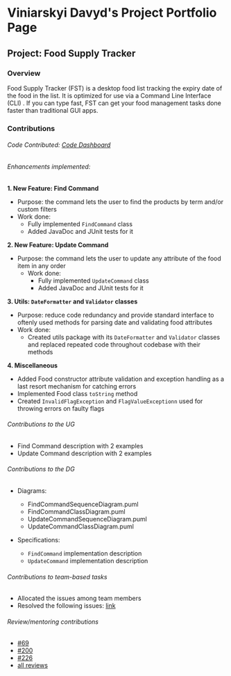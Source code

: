 # Viniarskyi Davyd's Project Portfolio Page
## Project: Food Supply Tracker

### Overview
Food Supply Tracker (FST) is a desktop food list tracking the expiry date of the food in the list.
It is optimized for use via a Command Line Interface (CLI) .
If you can type fast, FST can get your food management tasks done faster than traditional GUI apps.

### Contributions
###### Code Contributed: [Code Dashboard](https://nus-cs2113-ay2223s2.github.io/tp-dashboard/?search=David&sort=groupTitle&sortWithin=title&timeframe=commit&mergegroup=&groupSelect=groupByRepos&breakdown=true&checkedFileTypes=docs~functional-code~test-code~other&since=2023-02-17&tabOpen=true&tabType=authorship&tabAuthor=DavidVin357&tabRepo=AY2223S2-CS2113-W13-3%2Ftp%5Bmaster%5D&authorshipIsMergeGroup=false&authorshipFileTypes=docs~functional-code~test-code&authorshipIsBinaryFileTypeChecked=false&authorshipIsIgnoredFilesChecked=false)

###### Enhancements implemented:
**1. New Feature: Find Command**
* Purpose: the command lets the user to find the products by term and/or custom filters
* Work done:
  * Fully implemented `FindCommand` class 
  * Added JavaDoc and JUnit tests for it

**2. New Feature: Update Command**
* Purpose: the command lets the user to update any attribute of the food item in any order 
  * Work done:
    * Fully implemented `UpdateCommand` class 
    * Added JavaDoc and JUnit tests for it
   
**3. Utils: `DateFormatter` and `Validator` classes**
* Purpose: reduce code redundancy and provide standard interface to oftenly used methods for parsing date and validating food attributes 
* Work done:
    * Created utils package with its `DateFormatter` and `Validator` classes and replaced repeated code throughout codebase with their methods

**4. Miscellaneous**
* Added Food constructor attribute validation and exception handling as a last resort mechanism  for catching errors 
* Implemented Food class `toString` method 
* Created `InvalidFlagException` and `FlagValueExceptionn` used for throwing errors on faulty flags


###### Contributions to the UG
- Find Command description with 2 examples
- Update Command description with 2 examples

###### Contributions to the DG
- Diagrams:
  + FindCommandSequenceDiagram.puml
  + FindCommandClassDiagram.puml
  + UpdateCommandSequenceDiagram.puml
  + UpdateCommandClassDiagram.puml

- Specifications:
  + `FindCommand` implementation description
  + `UpdateCommand` implementation description

###### Contributions to team-based tasks
- Allocated the issues among team members
- Resolved the following issues: [link](https://github.com/AY2223S2-CS2113-W13-3/tp/issues?q=is%3Aissue+assignee%3ADavidVin357+is%3Aclosed)

###### Review/mentoring contributions
- [#69](https://github.com/AY2223S2-CS2113-W13-3/tp/pull/69)
- [#200](https://github.com/AY2223S2-CS2113-W13-3/tp/pull/200)
- [#226](https://github.com/AY2223S2-CS2113-W13-3/tp/pull/226)
- [all reviews](https://github.com/AY2223S2-CS2113-W13-3/tp/pulls?q=is%3Apr+is%3Aclosed+reviewed-by%3A%40me)
